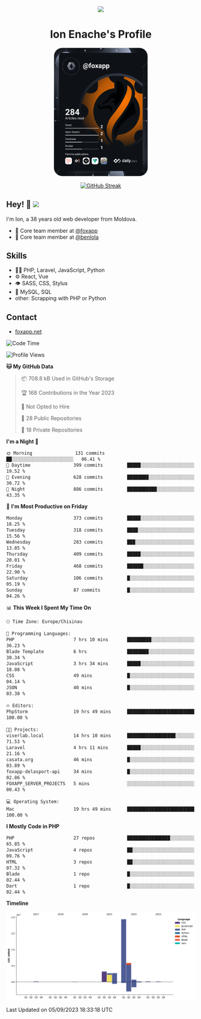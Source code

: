 <div id="header" align="center">
  <img src="https://media.giphy.com/media/M9gbBd9nbDrOTu1Mqx/giphy.gif" width="100"/>
	<h1>Ion Enache's Profile</h1>
</div>
<div align="center">
	<a href="https://app.daily.dev/foxapp"><img src="https://github.com/foxapp/foxapp/blob/master/devcard.svg" width="250" alt="Ion Enache's Dev Card"/></a>
</div>


<div align="center">
	
[![GitHub Streak](http://github-readme-streak-stats.herokuapp.com?user=foxapp&hide_border=true&date_format=M%20j%5B%2C%20Y%5D)](https://git.io/streak-stats)
	
</div>


## Hey! 👋 <img src="https://media.giphy.com/media/hvRJCLFzcasrR4ia7z/giphy.gif" width="30px"/>
I'm Ion, a 38 years old web developer from Moldova.


- 👥 Core team member at [@foxapp](https://github.com/foxapp)
- 👥 Core team member at [@benlola](https://github.com/benlola)

## Skills
- 👨‍💻 PHP, Laravel, JavaScript, Python
- ⚙️ React, Vue
- 👁️ SASS, CSS, Stylus
- 💽 MySQL, SQL
- other: Scrapping with PHP or Python

## Contact
- [foxapp.net](https://www.foxapp.net)

<!--START_SECTION:waka-->
![Code Time](http://img.shields.io/badge/Code%20Time-1%2C498%20hrs%2025%20mins-blue)

![Profile Views](http://img.shields.io/badge/Profile%20Views-1-blue)

**🐱 My GitHub Data** 

> 📦 708.8 kB Used in GitHub's Storage 
 > 
> 🏆 168 Contributions in the Year 2023
 > 
> 🚫 Not Opted to Hire
 > 
> 📜 28 Public Repositories 
 > 
> 🔑 18 Private Repositories 
 > 
**I'm a Night 🦉** 

```text
🌞 Morning                131 commits         ██░░░░░░░░░░░░░░░░░░░░░░░   06.41 % 
🌆 Daytime                399 commits         █████░░░░░░░░░░░░░░░░░░░░   19.52 % 
🌃 Evening                628 commits         ████████░░░░░░░░░░░░░░░░░   30.72 % 
🌙 Night                  886 commits         ███████████░░░░░░░░░░░░░░   43.35 % 
```
📅 **I'm Most Productive on Friday** 

```text
Monday                   373 commits         █████░░░░░░░░░░░░░░░░░░░░   18.25 % 
Tuesday                  318 commits         ████░░░░░░░░░░░░░░░░░░░░░   15.56 % 
Wednesday                283 commits         ███░░░░░░░░░░░░░░░░░░░░░░   13.85 % 
Thursday                 409 commits         █████░░░░░░░░░░░░░░░░░░░░   20.01 % 
Friday                   468 commits         ██████░░░░░░░░░░░░░░░░░░░   22.90 % 
Saturday                 106 commits         █░░░░░░░░░░░░░░░░░░░░░░░░   05.19 % 
Sunday                   87 commits          █░░░░░░░░░░░░░░░░░░░░░░░░   04.26 % 
```


📊 **This Week I Spent My Time On** 

```text
🕑︎ Time Zone: Europe/Chisinau

💬 Programming Languages: 
PHP                      7 hrs 10 mins       █████████░░░░░░░░░░░░░░░░   36.23 % 
Blade Template           6 hrs               ████████░░░░░░░░░░░░░░░░░   30.34 % 
JavaScript               3 hrs 34 mins       █████░░░░░░░░░░░░░░░░░░░░   18.08 % 
CSS                      49 mins             █░░░░░░░░░░░░░░░░░░░░░░░░   04.14 % 
JSON                     40 mins             █░░░░░░░░░░░░░░░░░░░░░░░░   03.38 % 

🔥 Editors: 
PhpStorm                 19 hrs 49 mins      █████████████████████████   100.00 % 

🐱‍💻 Projects: 
viserlab.local           14 hrs 10 mins      ██████████████████░░░░░░░   71.53 % 
Laravel                  4 hrs 11 mins       █████░░░░░░░░░░░░░░░░░░░░   21.16 % 
casata.org               46 mins             █░░░░░░░░░░░░░░░░░░░░░░░░   03.89 % 
foxapp-delasport-api     34 mins             █░░░░░░░░░░░░░░░░░░░░░░░░   02.86 % 
FOXAPP_SERVER_PROJECTS   5 mins              ░░░░░░░░░░░░░░░░░░░░░░░░░   00.43 % 

💻 Operating System: 
Mac                      19 hrs 49 mins      █████████████████████████   100.00 % 
```

**I Mostly Code in PHP** 

```text
PHP                      27 repos            ████████████████░░░░░░░░░   65.85 % 
JavaScript               4 repos             ██░░░░░░░░░░░░░░░░░░░░░░░   09.76 % 
HTML                     3 repos             ██░░░░░░░░░░░░░░░░░░░░░░░   07.32 % 
Blade                    1 repo              █░░░░░░░░░░░░░░░░░░░░░░░░   02.44 % 
Dart                     1 repo              █░░░░░░░░░░░░░░░░░░░░░░░░   02.44 % 
```



**Timeline**

![Lines of Code chart](https://raw.githubusercontent.com/foxapp/foxapp/master/assets/bar_graph.png)


 Last Updated on 05/09/2023 18:33:18 UTC
<!--END_SECTION:waka-->
